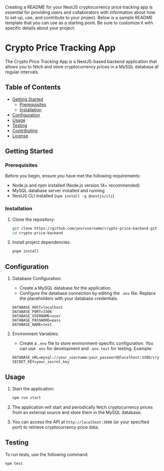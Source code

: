 Creating a README for your NestJS cryptocurrency price tracking app is essential for providing users and collaborators with information about how to set up, use, and contribute to your project. Below is a sample README template that you can use as a starting point. Be sure to customize it with specific details about your project:

# Crypto Price Tracking App

The Crypto Price Tracking App is a NestJS-based backend application that allows you to fetch and store cryptocurrency prices in a MySQL database at regular intervals.

## Table of Contents

- [Getting Started](#getting-started)
  - [Prerequisites](#prerequisites)
  - [Installation](#installation)
- [Configuration](#configuration)
- [Usage](#usage)
- [Testing](#testing)
- [Contributing](#contributing)
- [License](#license)

## Getting Started

### Prerequisites

Before you begin, ensure you have met the following requirements:

- Node.js and npm installed (Node.js version 14+ recommended)
- MySQL database server installed and running
- NestJS CLI installed (`npm install -g @nestjs/cli`)

### Installation

1. Clone the repository:

   ```bash
   git clone https://github.com/yourusername/crypto-price-backend.git
   cd crypto-price-backend
   ```

2. Install project dependencies:

   ```bash
   pnpm install
   ```

## Configuration

1. Database Configuration:

   - Create a MySQL database for the application.
   - Configure the database connection by editing the `.env` file. Replace the placeholders with your database credentials.

   ```env
   DATABASE_HOST=localhost
   DATABASE_PORT=3306
   DATABASE_USERNAME=user
   DATABASE_PASSWORD=pass
   DATABASE_NAME=test
   ```

2. Environment Variables:

   - Create a `.env` file to store environment-specific configuration. You can use `.env` for development and `.env.test` for testing. Example:

   ```
   DATABASE_URL=mysql://your_username:your_password@localhost:3306/crypto_prices
   SECRET_KEY=your_secret_key
   ```

## Usage

1. Start the application:

   ```bash
   npm run start
   ```

2. The application will start and periodically fetch cryptocurrency prices from an external source and store them in the MySQL database.

3. You can access the API at `http://localhost:3000` (or your specified port) to retrieve cryptocurrency price data.

## Testing

To run tests, use the following command:

```bash
npm test
```